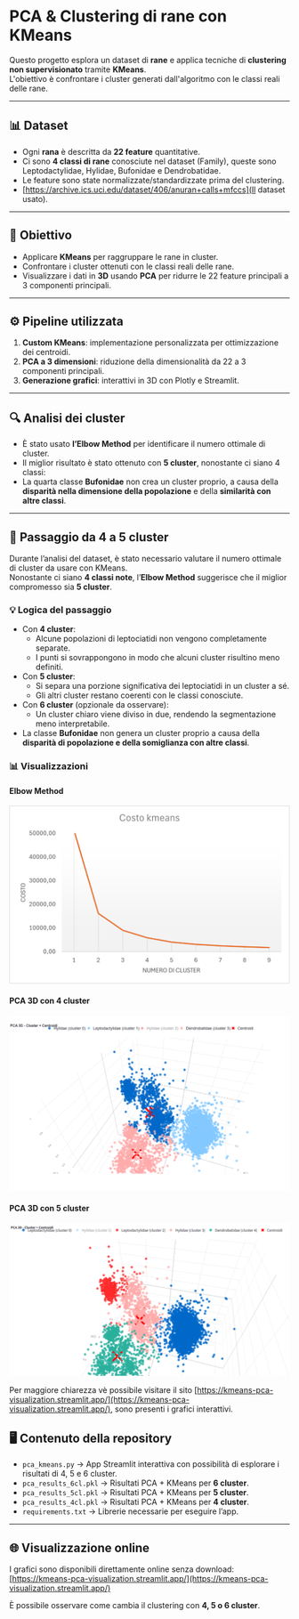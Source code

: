 # PCA & Clustering di rane con KMeans

Questo progetto esplora un dataset di **rane** e applica tecniche di **clustering non supervisionato** tramite **KMeans**.  
L'obiettivo è confrontare i cluster generati dall'algoritmo con le classi reali delle rane.

---

## 📊 Dataset

- Ogni **rana** è descritta da **22 feature** quantitative.  
- Ci sono **4 classi di rane** conosciute nel dataset (Family), queste sono Leptodactylidae, Hylidae, Bufonidae e Dendrobatidae.
- Le feature sono state normalizzate/standardizzate prima del clustering.
- [https://archive.ics.uci.edu/dataset/406/anuran+calls+mfccs](Il dataset usato).

---

## 🎯 Obiettivo

- Applicare **KMeans** per raggruppare le rane in cluster.  
- Confrontare i cluster ottenuti con le classi reali delle rane.  
- Visualizzare i dati in **3D** usando **PCA** per ridurre le 22 feature principali a 3 componenti principali.

---

## ⚙️ Pipeline utilizzata

1. **Custom KMeans**: implementazione personalizzata per ottimizzazione dei centroidi.  
2. **PCA a 3 dimensioni**: riduzione della dimensionalità da 22 a 3 componenti principali.  
3. **Generazione grafici**: interattivi in 3D con Plotly e Streamlit.

---

## 🔍 Analisi dei cluster

- È stato usato **l’Elbow Method** per identificare il numero ottimale di cluster.  
- Il miglior risultato è stato ottenuto con **5 cluster**, nonostante ci siano 4 classi:  
- La quarta classe **Bufonidae** non crea un cluster proprio, a causa della **disparità nella dimensione della popolazione** e della **similarità con altre classi**.

---

## 🔄 Passaggio da 4 a 5 cluster

Durante l’analisi del dataset, è stato necessario valutare il numero ottimale di cluster da usare con KMeans.  
Nonostante ci siano **4 classi note**, l’**Elbow Method** suggerisce che il miglior compromesso sia **5 cluster**.  

### 💡 Logica del passaggio

- Con **4 cluster**:
  - Alcune popolazioni di leptociatidi non vengono completamente separate.  
  - I punti si sovrappongono in modo che alcuni cluster risultino meno definiti.
- Con **5 cluster**:
  - Si separa una porzione significativa dei leptociatidi in un cluster a sé.  
  - Gli altri cluster restano coerenti con le classi conosciute.  
- Con **6 cluster** (opzionale da osservare):
  - Un cluster chiaro viene diviso in due, rendendo la segmentazione meno interpretabile.  
- La classe **Bufonidae** non genera un cluster proprio a causa della **disparità di popolazione e della somiglianza con altre classi**.

### 📊 Visualizzazioni

#### Elbow Method
![Elbow Method](images/elbow_method.png)

#### PCA 3D con 4 cluster
![PCA 3D - 4 cluster](images/pca_4_cluster.png)

#### PCA 3D con 5 cluster
![PCA 3D - 5 cluster](images/pca_5_cluster.png)

Per maggiore chiarezza vè possibile visitare il sito [https://kmeans-pca-visualization.streamlit.app/](https://kmeans-pca-visualization.streamlit.app/), sono presenti i grafici interattivi.

## 🖥️ Contenuto della repository

- `pca_kmeans.py` → App Streamlit interattiva con possibilità di esplorare i risultati di 4, 5 e 6 cluster.
- `pca_results_6cl.pkl` → Risultati PCA + KMeans per **6 cluster**.   
- `pca_results_5cl.pkl` → Risultati PCA + KMeans per **5 cluster**.  
- `pca_results_4cl.pkl` → Risultati PCA + KMeans per **4 cluster**.  
- `requirements.txt` → Librerie necessarie per eseguire l’app.

---

## 🌐 Visualizzazione online

I grafici sono disponibili direttamente online senza download:  
[https://kmeans-pca-visualization.streamlit.app/](https://kmeans-pca-visualization.streamlit.app/)  

È possibile osservare come cambia il clustering con **4, 5 o 6 cluster**.

